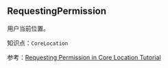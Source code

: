 RequestingPermission
-------------------
用户当前位置。

知识点：`CoreLocation` 

参考：[Requesting Permission in Core Location Tutorial](https://www.ioscreator.com/tutorials/requesting-permissions-core-location-tutorial)
